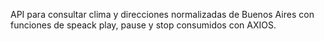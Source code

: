 API para consultar clima y direcciones normalizadas de Buenos Aires
con funciones de speack play, pause y stop consumidos con AXIOS.
